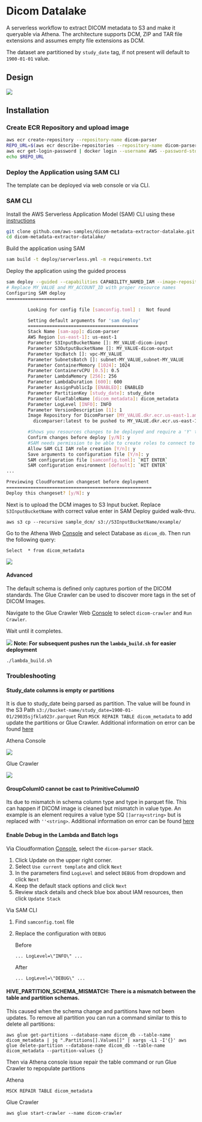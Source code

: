 # Dicom Datalake

A serverless workflow to extract DICOM metadata to S3 and make it queryable via Athena. The architecture supports DCM, ZIP and TAR file extensions and assumes empty file extensions as DCM.

The dataset are partitioned by `study_date` tag, if not present will default to `1900-01-01` value.

## Design

![ ](docs/images/dicom_datalake_arch.png)

## Installation

### Create ECR Repository and upload image

```sh
aws ecr create-repository --repository-name dicom-parser
REPO_URL=$(aws ecr describe-repositories --repository-name dicom-parser --query "repositories[].repositoryUri" --output text)
aws ecr get-login-password | docker login --username AWS --password-stdin $REPO_URL
echo $REPO_URL
```

### Deploy the Application using SAM CLI

The template can be deployed via web console or via CLI.

### SAM CLI

Install the AWS Serverless Application Model (SAM) CLI using these [instructions](https://docs.aws.amazon.com/serverless-application-model/latest/developerguide/serverless-sam-cli-install.html)

```sh
git clone github.com/aws-samples/dicom-metadata-extractor-datalake.git
cd dicom-metadata-extractor-datalake/
```

Build the application using SAM

```sh
sam build -t deploy/serverless.yml -m requirements.txt
```

Deploy the application using the guided process

```sh
sam deploy --guided --capabilities CAPABILITY_NAMED_IAM --image-repository $REPO_URL
# Replace MY_VALUE and MY_ACCOUNT_ID with proper resource names
Configuring SAM deploy
======================

        Looking for config file [samconfig.toml] :  Not found

        Setting default arguments for 'sam deploy'
        =========================================
        Stack Name [sam-app]: dicom-parser
        AWS Region [us-east-1]: us-east-1
        Parameter S3InputBucketName []: MY_VALUE-dicom-input
        Parameter S3OutputBucketName []: MY_VALUE-dicom-output
        Parameter VpcBatch []: vpc-MY_VALUE
        Parameter SubnetsBatch []: subnet-MY_VALUE,subnet-MY_VALUE
        Parameter ContainerMemory [1024]: 1024
        Parameter ContainervCPU [0.5]: 0.5
        Parameter LambdaMemory [256]: 256
        Parameter LambdaDuration [600]: 600
        Parameter AssignPublicIp [ENABLED]: ENABLED
        Parameter PartitionKey [study_date]: study_date
        Parameter GlueTableName [dicom_metadata]: dicom_metadata
        Parameter LogLevel [INFO]: INFO
        Parameter VersionDescription [1]: 1
        Image Repository for DicomParser [MY_VALUE.dkr.ecr.us-east-1.amazonaws.com/dicom-parser]: `HIT ENTER`
          dicomparser:latest to be pushed to MY_VALUE.dkr.ecr.us-east-1.amazonaws.com/dicom-parser:dicomparser-XXXXXXXXXXX-latest

        #Shows you resources changes to be deployed and require a 'Y' to initiate deploy
        Confirm changes before deploy [y/N]: y
        #SAM needs permission to be able to create roles to connect to the resources in your template
        Allow SAM CLI IAM role creation [Y/n]: y
        Save arguments to configuration file [Y/n]: y
        SAM configuration file [samconfig.toml]: `HIT ENTER`
        SAM configuration environment [default]: `HIT ENTER`
...

Previewing CloudFormation changeset before deployment
======================================================
Deploy this changeset? [y/N]: y
```

Next is to upload the DCM images to S3 Input bucket. Replace `S3InputBucketName` with correct value enter in SAM Deploy guided walk-thru.

```
aws s3 cp --recursive sample_dcm/ s3://S3InputBucketName/example/
```

Go to the Athena Web [Console](https://console.aws.amazon.com/athena/home) and select Database as `dicom_db`. Then run the following query:

```
Select  * from dicom_metadata
```

![ ](docs/images/athena_query.png)

#### Advanced

The default schema is defined only captures portion of the DICOM standards. The Glue Crawler can be used to discover more tags in the set of DICOM Images.

Navigate to the Glue Crawler Web [Console](https://console.aws.amazon.com/glue/home#catalog:tab=crawlers) to select `dicom-crawler` and `Run Crawler`.

Wait until it completes.

![ ](docs/images/glue_crawler.png)
**Note: For subsequent pushes run the `lambda_build.sh` for easier deployment**

```
./lambda_build.sh
```

### Troubleshooting

#### Study_date columns is empty or partitions

It is due to study_date being parsed as partition. The value will be found in the S3 Path `s3://bucket-name/study_date=1900-01-01/29035sjfkla923r.parquet` Run `MSCK REPAIR TABLE dicom_metadata` to add update the partitions or Glue Crawler. Additional information on error can be found [here](https://docs.aws.amazon.com/athena/latest/ug/msck-repair-table.html#msck-repair-table-troubleshooting)

Athena Console

![ ](docs/images/athena_repair.png)

Glue Crawler

![ ](docs/images/glue_crawler.png)

#### GroupColumIO cannot be cast to PrimitiveColumnIO

Its due to mismatch in schema column type and type in parquet file. This can happen if DICOM image is cleaned but mismatch in value type. An example is an element requires a value type SQ `[]array<string>` but is replaced with `''<string>`. Additional information on error can be found [here](https://aws.amazon.com/premiumsupport/knowledge-center/hive-cannot-open-split-503-athena/)

#### Enable Debug in the Lambda and Batch logs

Via Cloudformation [Console](https://console.aws.amazon.com/cloudformation/home), select the `dicom-parser` stack.

1. Click Update on the upper right corner.
2. Select `Use current template` and click `Next`
3. In the parameters find `LogLevel` and select `DEBUG` from dropdown and click `Next`
4. Keep the default stack options and click `Next`
5. Review stack details and check blue box about IAM resources, then click `Update Stack`

Via SAM CLI

1. Find `samconfig.toml` file
2. Replace the configuration with `DEBUG`

   Before

   ```
   ... LogLevel=\"INFO\" ...
   ```

   After

   ```
   ... LogLevel=\"DEBUG\" ...
   ```

#### HIVE_PARTITION_SCHEMA_MISMATCH: There is a mismatch between the table and partition schemas.

This caused when the schema change and partitions have not been updates. To remove all partition you can run a command similar to this to delete all partitions:

```
aws glue get-partitions --database-name dicom_db --table-name dicom_metadata | jq ".Partitions[].Values[]" | xargs -L1 -I'{}' aws glue delete-partition --database-name dicom_db --table-name dicom_metadata --partition-values {}
```

Then via Athena console issue repair the table command or run Glue Crawler to repopulate partitions

Athena

```
MSCK REPAIR TABLE dicom_metadata
```

Glue Crawler

```
aws glue start-crawler --name dicom-crawler
```

